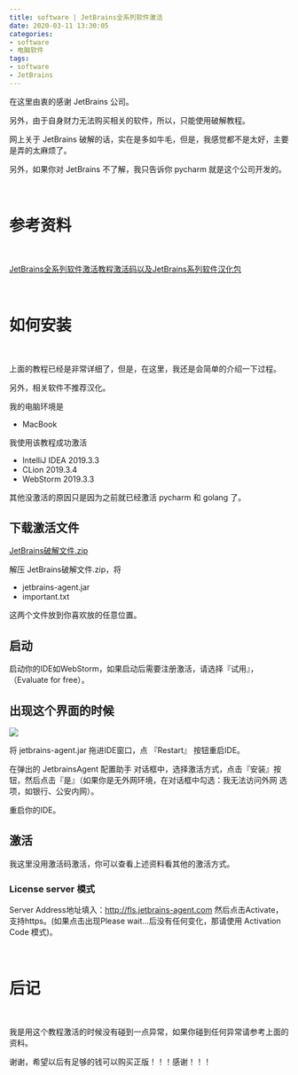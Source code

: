 ```yaml
---
title: software | JetBrains全系列软件激活
date: 2020-03-11 13:30:05
categories:
- software
- 电脑软件
tags:
- software
- JetBrains
---
```

在这里由衷的感谢 JetBrains 公司。

另外，由于自身财力无法购买相关的软件，所以，只能使用破解教程。

网上关于 JetBrains 破解的话，实在是多如牛毛，但是，我感觉都不是太好，主要是弄的太麻烦了。

另外，如果你对 JetBrains 不了解，我只告诉你 pycharm 就是这个公司开发的。

<!-- more -->

<br/>

# 参考资料

<br/>

[JetBrains全系列软件激活教程激活码以及JetBrains系列软件汉化包](https://macwk.com/article/jetbrains-crack)

<br/>

# 如何安装

<br/>

上面的教程已经是非常详细了，但是，在这里，我还是会简单的介绍一下过程。

另外，相关软件不推荐汉化。

我的电脑环境是

- MacBook

我使用该教程成功激活

- IntelliJ IDEA 2019.3.3
- CLion 2019.3.4
- WebStorm 2019.3.3

其他没激活的原因只是因为之前就已经激活 pycharm 和 golang 了。

## 下载激活文件

[JetBrains破解文件.zip](https://sn9.us/file10/19991453-427702471)

解压 JetBrains破解文件.zip，将 

- jetbrains-agent.jar
- important.txt

这两个文件放到你喜欢放的任意位置。

## 启动

启动你的IDE如WebStorm，如果启动后需要注册激活，请选择『试用』，（Evaluate for free）。

## 出现这个界面的时候

![](/images/software/4_0.png)

将 jetbrains-agent.jar 拖进IDE窗口，点 『Restart』 按钮重启IDE。

在弹出的 JetbrainsAgent 配置助手 对话框中，选择激活方式，点击『安装』按钮，然后点击『是』（如果你是无外网环境，在对话框中勾选：我无法访问外网 选项，如银行、公安内网）。

重启你的IDE。

## 激活

我这里没用激活码激活，你可以查看上述资料看其他的激活方式。

### License server 模式

Server Address地址填入：http://fls.jetbrains-agent.com 然后点击Activate，支持https。(如果点击出现Please wait...后没有任何变化，那请使用 Activation Code 模式)。

<br/>

# 后记

<br/>

我是用这个教程激活的时候没有碰到一点异常，如果你碰到任何异常请参考上面的资料。

谢谢，希望以后有足够的钱可以购买正版！！！感谢！！！